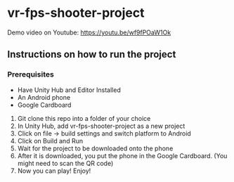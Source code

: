 # vr-fps-shooter-project

Demo video on Youtube: https://youtu.be/wf9fPOaW1Ok

## Instructions on how to run the project

### Prerequisites
- Have Unity Hub and Editor Installed
- An Android phone
- Google Cardboard

1. Git clone this repo into a folder of your choice
2. In Unity Hub, add vr-fps-shooter-project as a new project
3. Click on file -> build settings  and switch platform to Android
4. Click on Build and Run
5. Wait for the project to be downloaded onto the phone
6. After it is downloaded, you put the phone in the Google Cardboard. (You might need to scan the QR code)
7. Now you can play! Enjoy!

